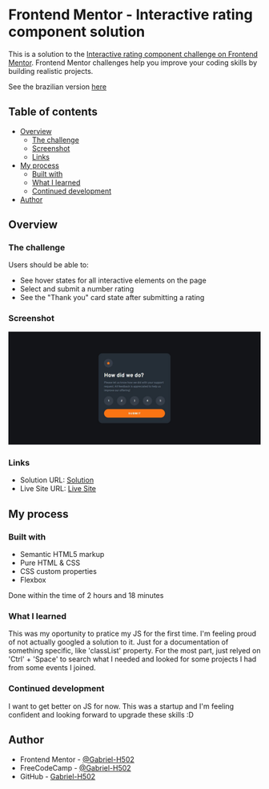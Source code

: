 # Frontend Mentor - Interactive rating component solution

This is a solution to the [Interactive rating component challenge on Frontend Mentor](https://www.frontendmentor.io/challenges/interactive-rating-component-koxpeBUmI). Frontend Mentor challenges help you improve your coding skills by building realistic projects.

See the brazilian version [here](README-br.md)

## Table of contents

- [Overview](#overview)
  - [The challenge](#the-challenge)
  - [Screenshot](#screenshot)
  - [Links](#links)
- [My process](#my-process)
  - [Built with](#built-with)
  - [What I learned](#what-i-learned)
  - [Continued development](#continued-development)
- [Author](#author)

## Overview

### The challenge

Users should be able to:

- See hover states for all interactive elements on the page
- Select and submit a number rating
- See the "Thank you" card state after submitting a rating

### Screenshot

![](./src/images/screenshot.jpg)

### Links

- Solution URL: [Solution](#)
- Live Site URL: [Live Site](#)

## My process

### Built with

- Semantic HTML5 markup
- Pure HTML & CSS
- CSS custom properties
- Flexbox

Done within the time of
2 hours and 18 minutes

### What I learned

This was my oportunity to pratice my JS for the first time. I'm feeling proud of not actually googled a solution to it. Just for a documentation of something specific, like 'classList' property. For the most part, just relyed on 'Ctrl' + 'Space' to search what I needed and looked for some projects I had from some events I joined.

### Continued development

I want to get better on JS for now. This was a startup and I'm feeling confident and looking forward to upgrade these skills :D

## Author

- Frontend Mentor - [@Gabriel-H502](https://www.frontendmentor.io/profile/Gabriel-H502)
- FreeCodeCamp - [@Gabriel-H502](https://www.freecodecamp.org/Gabriel-H502) 
- GitHub - [Gabriel-H502](https://github.com/Gabriel-H502)
